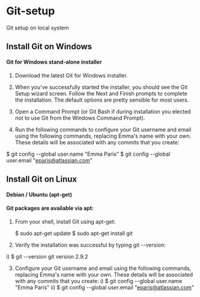 # Git-setup
Git setup on local system

## Install Git on Windows
#### Git for Windows stand-alone installer
1) Download the latest Git for Windows installer.

2) When you've successfully started the installer, you should see the Git Setup wizard screen. Follow the Next and Finish prompts to complete the installation. The default options are pretty sensible for most users.

3) Open a Command Prompt (or Git Bash if during installation you elected not to use Git from the Windows Command Prompt).

4) Run the following commands to configure your Git username and email using the following commands, replacing Emma's name with your own. These details will be associated with any commits that you create:

 
$ git config --global user.name "Emma Paris" $ git config --global user.email "eparis@atlassian.com"


## Install Git on Linux
#### Debian / Ubuntu (apt-get)
#### Git packages are available via apt:

1) From your shell, install Git using apt-get:
   
   $ sudo apt-get update
   $ sudo apt-get install git

2) Verify the installation was successful by typing git --version:

i) $ git --version
   git version 2.9.2

3) Configure your Git username and email using the following commands, replacing Emma's name with your own. These details will be associated with any commits that you      create:
i) $ git config --global user.name "Emma Paris"
ii) $ git config --global user.email "eparis@atlassian.com"
